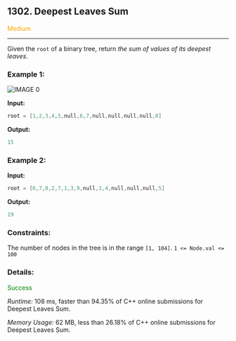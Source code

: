 ## 1302. Deepest Leaves Sum
<span style='color: orange'>Medium</span>

---

Given the `root` of a binary tree, return *the sum of values of its deepest leaves.*
 

### **Example 1:**

![IMAGE 0](https://assets.leetcode.com/uploads/2019/07/31/1483_ex1.png)


**Input:**
```cpp
root = [1,2,3,4,5,null,6,7,null,null,null,null,8]
```

**Output:** 
```cpp
15
```

### **Example 2:**

**Input:**
```cpp
root = [6,7,8,2,7,1,3,9,null,1,4,null,null,null,5]
```

**Output:**
```cpp
19
```
 
### Constraints:

The number of nodes in the tree is in the range `[1, 104]`.
`1 <= Node.val <= 100`


### Details:
<span style='color:green'>Success</span>

*Runtime:* 108 ms, faster than 94.35% of C++ online submissions for Deepest Leaves Sum.

*Memory Usage:* 62 MB, less than 26.18% of C++ online submissions for Deepest Leaves Sum.